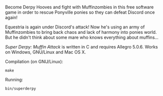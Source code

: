 Become Derpy Hooves and fight with Muffinzombies in this free software game in order to rescue Ponyville ponies so they can defeat Discord once again!

Equestria is again under Discord's attack! Now he's using an army of Muffinzombies to bring back chaos and lack of harmony into ponies world. But he didn't think about some mare who knows everything about muffins...

*Super Derpy: Muffin Attack* is written in C and requires Allegro 5.0.6. Works on Windows, GNU/Linux and Mac OS X.

Compilation (on GNU/Linux):

	make

Running:

	bin/superderpy

